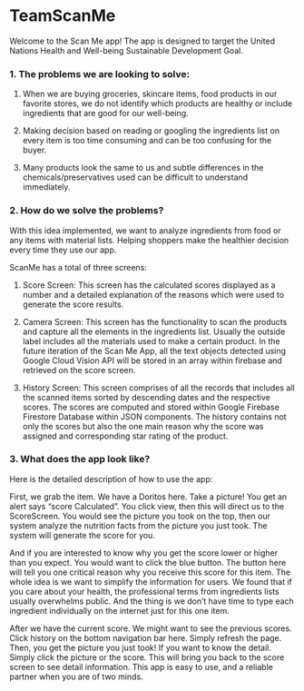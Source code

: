 # TeamScanMe
Welcome to the Scan Me app! The app is designed to target the United Nations Health and Well-being Sustainable Development Goal. 

### 1. The problems we are looking to solve:
1. When we are buying groceries, skincare items, food products in our favorite stores, we do not identify which products are healthy or include ingredients that are good for our well-being. 

2. Making decision based on reading or googling the ingredients list on every item is too time consuming and can be too confusing for the buyer.

3. Many products look the same to us and subtle differences in the chemicals/preservatives used can be difficult to understand immediately.

### 2. How do we solve the problems?

With this idea implemented, we want to analyze ingredients from food or any items with material lists. Helping shoppers make the healthier decision every time they use our app.

ScanMe has a total of three screens: 

1. Score Screen: This screen has the calculated scores displayed as a number and a detailed explanation of the reasons which were used to generate the score results.

2. Camera Screen: This screen has the functionality to scan the products and capture all the elements in the ingredients list. Usually the outside label includes all the materials used to make a certain product. In the future iteration of the Scan Me App, all the text objects detected using Google Cloud Vision API will be stored in an array within firebase and retrieved on the score screen. 

3. History Screen: This screen comprises of all the records that includes all the scanned items sorted by descending dates and the respective scores. The scores are computed and stored within Google Firebase Firestore Database within JSON components. The history contains not only the scores but also the one main reason why the score was assigned and corresponding star rating of the product.

### 3. What does the app look like?

Here is the detailed description of how to use the app:

First, we grab the item. We have a Doritos here. Take a picture! You get an alert says “score Calculated”. 
You click view, then this will direct us to the ScoreScreen. You would see the picture you took on the top, 
then our system analyze the nutrition facts from the picture you just took.
The system will generate the score for you. 

And if you are interested to know why you get the score lower or higher than you expect.
You would want to click the blue button. The button here will tell you one critical reason why you receive this score for this item. 
The whole idea is we want to simplify the information for users. 
We found that if you care about your health, the professional terms from ingredients lists usually overwhelms public.
And the thing is we don’t have time to type each ingredient individually on the internet just for this one item.

After we have the current score. We might want to see the previous scores. Click history on the bottom navigation bar here. 
Simply refresh the page. Then, you get the picture you just took! If you want to know the detail.
Simply click the picture or the score. This will bring you back to the score screen to see detail information.
This app is easy to use, and a reliable partner when you are of two minds.
